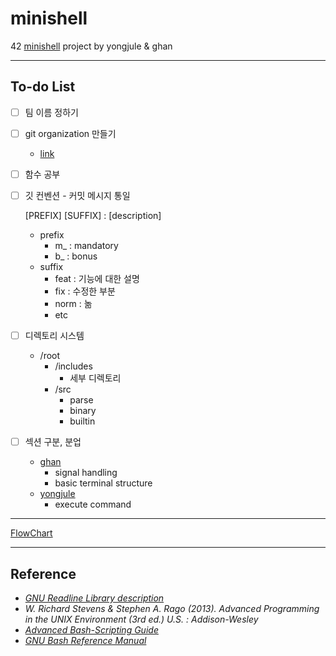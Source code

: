 # minishell
42 [minishell](https://cdn.intra.42.fr/pdf/pdf/26270/en.subject.pdf) project by yongjule &amp; ghan

---

## To-do List

- [ ] 팀 이름 정하기

- [ ] git organization 만들기

  - [link](https://github.com/brilliantshell/minishell)

- [ ] 함수 공부

- [ ] 깃 컨벤션 - 커밋 메시지 통일

  [PREFIX] [SUFFIX] : [description]

  - prefix
    - m_ : mandatory
    - b_ : bonus
  - suffix
    - feat : 기능에 대한 설명
    - fix : 수정한 부분 
    - norm : 놂
    - etc

- [ ] 디렉토리 시스템

  - /root
    - /includes
      - 세부 디렉토리
    - /src
      - parse
      - binary
      - builtin

- [ ] 섹션 구분, 분업

  - [ghan](https://github.com/42ghan)
    - signal handling
    - basic terminal structure
  - [yongjule](github.com/yongjulejule)
    - execute command

---

[FlowChart](https://viewer.diagrams.net/?highlight=0000ff&edit=_blank&layers=1&nav=1&title=MiniShell#Uhttps%3A%2F%2Fdrive.google.com%2Fuc%3Fid%3D15pffYmkiKE5KO0HpZuSJLfFW-IhJ4zwm%26export%3Ddownload)

---

## Reference

- _[GNU Readline Library description](https://web.mit.edu/gnu/doc/html/rlman_2.html)_
- _W. Richard Stevens & Stephen A. Rago (2013). Advanced Programming in the UNIX Environment (3rd ed.) U.S. : Addison-Wesley_
- _[Advanced Bash-Scripting Guide](https://tldp.org/LDP/abs/html/index.html)_
- _[GNU Bash Reference Manual](https://www.gnu.org/savannah-checkouts/gnu/bash/manual/bash.html)_
